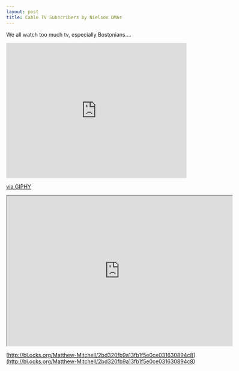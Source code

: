 ```yaml
---
layout: post
title: Cable TV Subscribers by Nielson DMAs
---
```

We all watch too much tv, especially Bostonians....
<iframe src="https://giphy.com/embed/3o6MbdbeMP4w6bywDK" width="480" height="360" frameBorder="0" class="giphy-embed" allowFullScreen></iframe><p><a href="https://giphy.com/gifs/season-20-the-simpsons-20x8-3o6MbdbeMP4w6bywDK">via GIPHY</a></p>

<iframe src="https://vida.io/gists/76Ppn74wsDD3pPKnm" marginwidth="0" marginheight="0" scrolling="no" width="600" height="400"></iframe>

[http://bl.ocks.org/Matthew-Mitchell/2bd320fb9a13fb1f5e0ce031630894c8](http://bl.ocks.org/Matthew-Mitchell/2bd320fb9a13fb1f5e0ce031630894c8)
